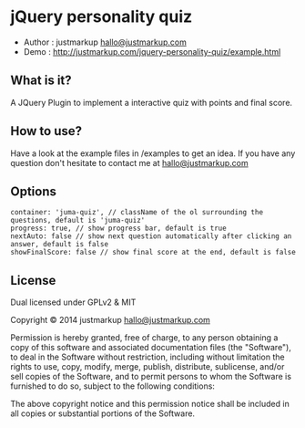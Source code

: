 jQuery personality quiz
================================

* Author    : justmarkup hallo@justmarkup.com
* Demo      : http://justmarkup.com/jquery-personality-quiz/example.html

What is it?
------------
A JQuery Plugin to implement a interactive quiz with points and final score.

How to use?
------------
Have a look at the example files in /examples to get an idea. If you have any question don't hesitate to contact me at hallo@justmarkup.com

Options
------------
```
container: 'juma-quiz', // className of the ol surrounding the questions, default is 'juma-quiz'
progress: true, // show progress bar, default is true
nextAuto: false // show next question automatically after clicking an answer, default is false
showFinalScore: false // show final score at the end, default is false
```

License
------------

Dual licensed under GPLv2 & MIT

Copyright © 2014 justmarkup hallo@justmarkup.com

Permission is hereby granted, free of charge, to any person obtaining a copy of 
this software and associated documentation files (the "Software"), to deal in 
the Software without restriction, including without limitation the rights to use, 
copy, modify, merge, publish, distribute, sublicense, and/or sell copies of the 
Software, and to permit persons to whom the Software is furnished to do so, 
subject to the following conditions:

The above copyright notice and this permission notice shall be included in all 
copies or substantial portions of the Software.
